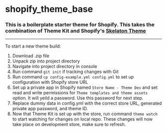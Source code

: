 # shopify_theme_base
### This is a boilerplate starter theme for Shopify.  This takes the combination of **Theme Kit** and Shopify's [Skelaton Theme](https://github.com/Shopify/skeleton-theme)

***

To start a new theme build:

1. Download .zip file
2. Unpack zip into project directory
3. Navigate into project directory in console
4. Run command `git init` if tracking changes with Git
5. Run command `cp config-example.yml config.yml` to set up configuration with Shopify store URL
6. Set up a private app in Shopify named `Store Name - Theme Dev` and set read and write permissions for `Theme templates and theme assets` option. It will yeild a password. Use this password for next step.
7. Replace dummy data in config.yml with the correct store URL, generated private app password, and theme ID.
8. Now that Theme Kit is set up with the store, run command `theme watch` to start watching for changes on local repo. These changes will now take place on development store, make sure to refresh.
